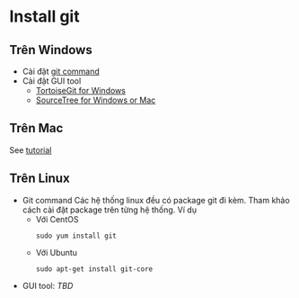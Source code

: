 # Install git

## Trên Windows

* Cài đặt [git command](https://git-scm.com/)
* Cài đặt GUI tool
  * [TortoiseGit for Windows](https://tortoisegit.org/)
  * [SourceTree for Windows or Mac](https://www.sourcetreeapp.com/)

## Trên Mac

See [tutorial](https://www.atlassian.com/git/tutorials/install-git)

## Trên Linux

* Git command
  Các hệ thống linux đều có package git đi kèm. Tham khảo cách cài đặt package trên từng hệ thống.
  Ví dụ
  * Với CentOS
    ```shell
    sudo yum install git
    ```
  * Với Ubuntu
    ```shell
    sudo apt-get install git-core
    ```
* GUI tool: *TBD*